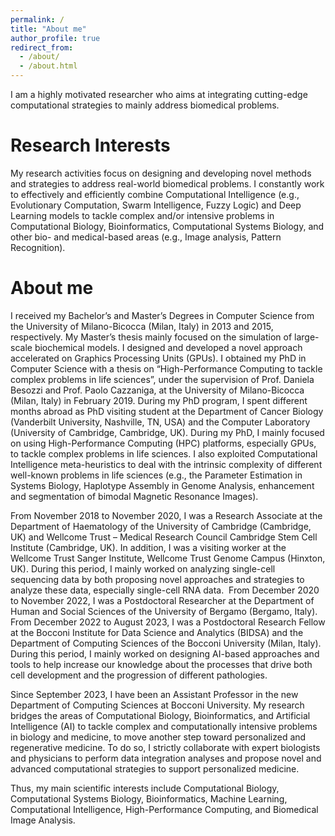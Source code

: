 ```yaml
---
permalink: /
title: "About me"
author_profile: true
redirect_from: 
  - /about/
  - /about.html
---
```


I am a highly motivated researcher who aims at integrating cutting-edge computational strategies to mainly address biomedical problems.

Research Interests
======
My research activities focus on designing and developing novel methods and strategies to address real-world biomedical problems. I constantly work to effectively and efficiently combine Computational Intelligence (e.g., Evolutionary Computation, Swarm Intelligence, Fuzzy Logic) and Deep Learning models to tackle complex and/or intensive problems in Computational Biology, Bioinformatics, Computational Systems Biology, and other bio- and medical-based areas (e.g., Image analysis, Pattern Recognition).

About me
======
I received my Bachelor’s and Master’s Degrees in Computer Science from the University of Milano-Bicocca (Milan, Italy) in 2013 and 2015, respectively. My Master’s thesis mainly focused on the simulation of large-scale biochemical models. I designed and developed a novel approach accelerated on Graphics Processing Units (GPUs). I obtained my PhD in Computer Science with a thesis on “High-Performance Computing to tackle complex problems in life sciences”, under the supervision of Prof. Daniela Besozzi and Prof. Paolo Cazzaniga, at the University of Milano-Bicocca (Milan, Italy) in February 2019. During my PhD program, I spent different months abroad as PhD visiting student at the Department of Cancer Biology (Vanderbilt University, Nashville, TN, USA) and the Computer Laboratory (University of Cambridge, Cambridge, UK). During my PhD, I mainly focused on using High-Performance Computing (HPC) platforms, especially GPUs, to tackle complex problems in life sciences. I also exploited Computational Intelligence meta-heuristics to deal with the intrinsic complexity of different well-known problems in life sciences (e.g., the Parameter Estimation in Systems Biology, Haplotype Assembly in Genome Analysis, enhancement and segmentation of bimodal Magnetic Resonance Images).
 
From November 2018 to November 2020, I was a Research Associate at the Department of Haematology of the University of Cambridge (Cambridge, UK) and Wellcome Trust – Medical Research Council Cambridge Stem Cell Institute (Cambridge, UK). In addition, I was a visiting worker at the Wellcome Trust Sanger Institute, Wellcome Trust Genome Campus (Hinxton, UK). During this period, I mainly worked on analyzing single-cell sequencing data by both proposing novel approaches and strategies to analyze these data, especially single-cell RNA data.
​
From December 2020 to November 2022, I was a Postdoctoral Researcher at the Department of Human and Social Sciences of the University of Bergamo (Bergamo, Italy). From December 2022 to August 2023, I was a Postdoctoral Research Fellow at the Bocconi Institute for Data Science and Analytics (BIDSA) and the Department of Computing Sciences of the Bocconi University (Milan, Italy). During this period, I mainly worked on designing AI-based approaches and tools to help increase our knowledge about the processes that drive both cell development and the progression of different pathologies.
 
Since September 2023, I have been an Assistant Professor in the new Department of Computing Sciences at Bocconi University. My research bridges the areas of Computational Biology, Bioinformatics, and Artificial Intelligence (AI) to tackle complex and computationally intensive problems in biology and medicine, to move another step toward personalized and regenerative medicine. To do so, I strictly collaborate with expert biologists and physicians to perform data integration analyses and propose novel and advanced computational strategies to support personalized medicine.
 
Thus, my main scientific interests include Computational Biology, Computational Systems Biology, Bioinformatics, Machine Learning, Computational Intelligence, High-Performance Computing, and Biomedical Image Analysis.

<!-- A data-driven personal website
======
Like many other Jekyll-based GitHub Pages templates, Academic Pages makes you separate the website's content from its form. The content & metadata of your website are in structured markdown files, while various other files constitute the theme, specifying how to transform that content & metadata into HTML pages. You keep these various markdown (.md), YAML (.yml), HTML, and CSS files in a public GitHub repository. Each time you commit and push an update to the repository, the [GitHub pages](https://pages.github.com/) service creates static HTML pages based on these files, which are hosted on GitHub's servers free of charge.

Many of the features of dynamic content management systems (like Wordpress) can be achieved in this fashion, using a fraction of the computational resources and with far less vulnerability to hacking and DDoSing. You can also modify the theme to your heart's content without touching the content of your site. If you get to a point where you've broken something in Jekyll/HTML/CSS beyond repair, your markdown files describing your talks, publications, etc. are safe. You can rollback the changes or even delete the repository and start over - just be sure to save the markdown files! Finally, you can also write scripts that process the structured data on the site, such as [this one](https://github.com/academicpages/academicpages.github.io/blob/master/talkmap.ipynb) that analyzes metadata in pages about talks to display [a map of every location you've given a talk](https://academicpages.github.io/talkmap.html).

Getting started
======
1. Register a GitHub account if you don't have one and confirm your e-mail (required!)
1. Fork [this template](https://github.com/academicpages/academicpages.github.io) by clicking the "Use this template" button in the top right. 
1. Go to the repository's settings (rightmost item in the tabs that start with "Code", should be below "Unwatch"). Rename the repository "[your GitHub username].github.io", which will also be your website's URL.
1. Set site-wide configuration and create content & metadata (see below -- also see [this set of diffs](http://archive.is/3TPas) showing what files were changed to set up [an example site](https://getorg-testacct.github.io) for a user with the username "getorg-testacct")
1. Upload any files (like PDFs, .zip files, etc.) to the files/ directory. They will appear at https://[your GitHub username].github.io/files/example.pdf.  
1. Check status by going to the repository settings, in the "GitHub pages" section

Site-wide configuration
------
The main configuration file for the site is in the base directory in [_config.yml](https://github.com/academicpages/academicpages.github.io/blob/master/_config.yml), which defines the content in the sidebars and other site-wide features. You will need to replace the default variables with ones about yourself and your site's github repository. The configuration file for the top menu is in [_data/navigation.yml](https://github.com/academicpages/academicpages.github.io/blob/master/_data/navigation.yml). For example, if you don't have a portfolio or blog posts, you can remove those items from that navigation.yml file to remove them from the header. 

Create content & metadata
------
For site content, there is one markdown file for each type of content, which are stored in directories like _publications, _talks, _posts, _teaching, or _pages. For example, each talk is a markdown file in the [_talks directory](https://github.com/academicpages/academicpages.github.io/tree/master/_talks). At the top of each markdown file is structured data in YAML about the talk, which the theme will parse to do lots of cool stuff. The same structured data about a talk is used to generate the list of talks on the [Talks page](https://academicpages.github.io/talks), each [individual page](https://academicpages.github.io/talks/2012-03-01-talk-1) for specific talks, the talks section for the [CV page](https://academicpages.github.io/cv), and the [map of places you've given a talk](https://academicpages.github.io/talkmap.html) (if you run this [python file](https://github.com/academicpages/academicpages.github.io/blob/master/talkmap.py) or [Jupyter notebook](https://github.com/academicpages/academicpages.github.io/blob/master/talkmap.ipynb), which creates the HTML for the map based on the contents of the _talks directory).

**Markdown generator**

The repository includes [a set of Jupyter notebooks](https://github.com/academicpages/academicpages.github.io/tree/master/markdown_generator
) that converts a CSV containing structured data about talks or presentations into individual markdown files that will be properly formatted for the Academic Pages template. The sample CSVs in that directory are the ones I used to create my own personal website at stuartgeiger.com. My usual workflow is that I keep a spreadsheet of my publications and talks, then run the code in these notebooks to generate the markdown files, then commit and push them to the GitHub repository.

How to edit your site's GitHub repository
------
Many people use a git client to create files on their local computer and then push them to GitHub's servers. If you are not familiar with git, you can directly edit these configuration and markdown files directly in the github.com interface. Navigate to a file (like [this one](https://github.com/academicpages/academicpages.github.io/blob/master/_talks/2012-03-01-talk-1.md) and click the pencil icon in the top right of the content preview (to the right of the "Raw | Blame | History" buttons). You can delete a file by clicking the trashcan icon to the right of the pencil icon. You can also create new files or upload files by navigating to a directory and clicking the "Create new file" or "Upload files" buttons. 

Example: editing a markdown file for a talk
![Editing a markdown file for a talk](/images/editing-talk.png)

For more info
------
More info about configuring Academic Pages can be found in [the guide](https://academicpages.github.io/markdown/), the [growing wiki](https://github.com/academicpages/academicpages.github.io/wiki), and you can always [ask a question on GitHub](https://github.com/academicpages/academicpages.github.io/discussions). The [guides for the Minimal Mistakes theme](https://mmistakes.github.io/minimal-mistakes/docs/configuration/) (which this theme was forked from) might also be helpful. -->
